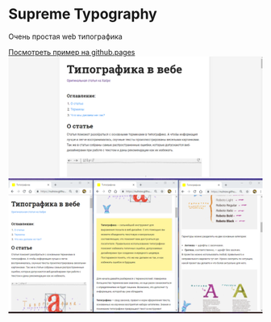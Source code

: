 # Supreme Typography

Очень простая web типографика

[Посмотреть пример на github.pages](https://nulnow.github.io/sup-typo/)
![screenshot](https://raw.githubusercontent.com/nulnow/sup-typo/master/screenshot.png)
![screenshot](https://raw.githubusercontent.com/nulnow/sup-typo/master/screenshot-mobile.png)
